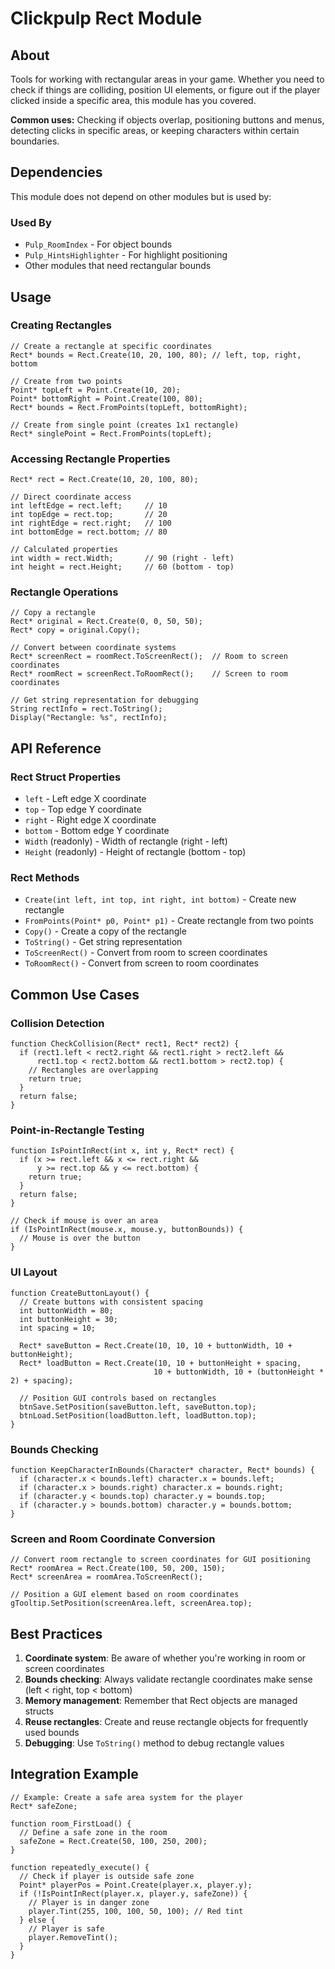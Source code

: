 # Clickpulp Rect Module

## About

Tools for working with rectangular areas in your game. Whether you need to check if things are colliding, position UI elements, or figure out if the player clicked inside a specific area, this module has you covered.

**Common uses:** Checking if objects overlap, positioning buttons and menus, detecting clicks in specific areas, or keeping characters within certain boundaries.

## Dependencies

This module does not depend on other modules but is used by:

### Used By

* `Pulp_RoomIndex` - For object bounds
* `Pulp_HintsHighlighter` - For highlight positioning
* Other modules that need rectangular bounds

## Usage

### Creating Rectangles

```agscript
// Create a rectangle at specific coordinates
Rect* bounds = Rect.Create(10, 20, 100, 80); // left, top, right, bottom

// Create from two points
Point* topLeft = Point.Create(10, 20);
Point* bottomRight = Point.Create(100, 80);
Rect* bounds = Rect.FromPoints(topLeft, bottomRight);

// Create from single point (creates 1x1 rectangle)
Rect* singlePoint = Rect.FromPoints(topLeft);
```

### Accessing Rectangle Properties

```agscript
Rect* rect = Rect.Create(10, 20, 100, 80);

// Direct coordinate access
int leftEdge = rect.left;     // 10
int topEdge = rect.top;       // 20
int rightEdge = rect.right;   // 100
int bottomEdge = rect.bottom; // 80

// Calculated properties
int width = rect.Width;       // 90 (right - left)
int height = rect.Height;     // 60 (bottom - top)
```

### Rectangle Operations

```agscript
// Copy a rectangle
Rect* original = Rect.Create(0, 0, 50, 50);
Rect* copy = original.Copy();

// Convert between coordinate systems
Rect* screenRect = roomRect.ToScreenRect();  // Room to screen coordinates
Rect* roomRect = screenRect.ToRoomRect();    // Screen to room coordinates

// Get string representation for debugging
String rectInfo = rect.ToString();
Display("Rectangle: %s", rectInfo);
```

## API Reference

### Rect Struct Properties

* `left` - Left edge X coordinate
* `top` - Top edge Y coordinate  
* `right` - Right edge X coordinate
* `bottom` - Bottom edge Y coordinate
* `Width` (readonly) - Width of rectangle (right - left)
* `Height` (readonly) - Height of rectangle (bottom - top)

### Rect Methods

* `Create(int left, int top, int right, int bottom)` - Create new rectangle
* `FromPoints(Point* p0, Point* p1)` - Create rectangle from two points
* `Copy()` - Create a copy of the rectangle
* `ToString()` - Get string representation
* `ToScreenRect()` - Convert from room to screen coordinates
* `ToRoomRect()` - Convert from screen to room coordinates

## Common Use Cases

### Collision Detection

```agscript
function CheckCollision(Rect* rect1, Rect* rect2) {
  if (rect1.left < rect2.right && rect1.right > rect2.left &&
      rect1.top < rect2.bottom && rect1.bottom > rect2.top) {
    // Rectangles are overlapping
    return true;
  }
  return false;
}
```

### Point-in-Rectangle Testing

```agscript
function IsPointInRect(int x, int y, Rect* rect) {
  if (x >= rect.left && x <= rect.right &&
      y >= rect.top && y <= rect.bottom) {
    return true;
  }
  return false;
}

// Check if mouse is over an area
if (IsPointInRect(mouse.x, mouse.y, buttonBounds)) {
  // Mouse is over the button
}
```

### UI Layout

```agscript
function CreateButtonLayout() {
  // Create buttons with consistent spacing
  int buttonWidth = 80;
  int buttonHeight = 30;
  int spacing = 10;
  
  Rect* saveButton = Rect.Create(10, 10, 10 + buttonWidth, 10 + buttonHeight);
  Rect* loadButton = Rect.Create(10, 10 + buttonHeight + spacing, 
                                10 + buttonWidth, 10 + (buttonHeight * 2) + spacing);
  
  // Position GUI controls based on rectangles
  btnSave.SetPosition(saveButton.left, saveButton.top);
  btnLoad.SetPosition(loadButton.left, loadButton.top);
}
```

### Bounds Checking

```agscript
function KeepCharacterInBounds(Character* character, Rect* bounds) {
  if (character.x < bounds.left) character.x = bounds.left;
  if (character.x > bounds.right) character.x = bounds.right;
  if (character.y < bounds.top) character.y = bounds.top;
  if (character.y > bounds.bottom) character.y = bounds.bottom;
}
```

### Screen and Room Coordinate Conversion

```agscript
// Convert room rectangle to screen coordinates for GUI positioning
Rect* roomArea = Rect.Create(100, 50, 200, 150);
Rect* screenArea = roomArea.ToScreenRect();

// Position a GUI element based on room coordinates
gTooltip.SetPosition(screenArea.left, screenArea.top);
```

## Best Practices

1. **Coordinate system**: Be aware of whether you're working in room or screen coordinates
2. **Bounds checking**: Always validate rectangle coordinates make sense (left < right, top < bottom)
3. **Memory management**: Remember that Rect objects are managed structs
4. **Reuse rectangles**: Create and reuse rectangle objects for frequently used bounds
5. **Debugging**: Use `ToString()` method to debug rectangle values

## Integration Example

```agscript
// Example: Create a safe area system for the player
Rect* safeZone;

function room_FirstLoad() {
  // Define a safe zone in the room
  safeZone = Rect.Create(50, 100, 250, 200);
}

function repeatedly_execute() {
  // Check if player is outside safe zone
  Point* playerPos = Point.Create(player.x, player.y);
  if (!IsPointInRect(player.x, player.y, safeZone)) {
    // Player is in danger zone
    player.Tint(255, 100, 100, 50, 100); // Red tint
  } else {
    // Player is safe
    player.RemoveTint();
  }
}
```
